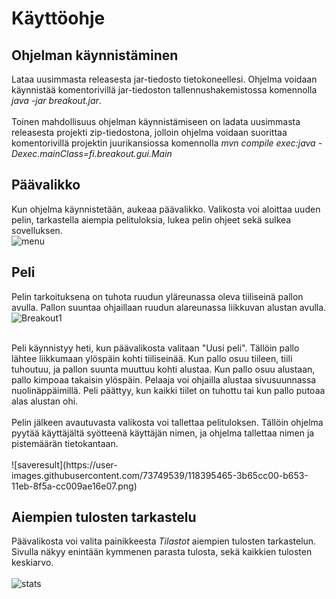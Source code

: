 # Käyttöohje

## Ohjelman käynnistäminen 
Lataa uusimmasta releasesta jar-tiedosto tietokoneellesi. Ohjelma voidaan käynnistää komentorivillä jar-tiedoston tallennushakemistossa komennolla *java -jar breakout.jar*. <br>
<br>
Toinen mahdollisuus ohjelman käynnistämiseen on ladata uusimmasta releasesta projekti zip-tiedostona, jolloin ohjelma voidaan suorittaa komentorivillä projektin juurikansiossa komennolla *mvn compile exec:java -Dexec.mainClass=fi.breakout.gui.Main*


## Päävalikko
Kun ohjelma käynnistetään, aukeaa päävalikko. Valikosta voi aloittaa uuden pelin, tarkastella aiempia pelituloksia, lukea pelin ohjeet sekä sulkea sovelluksen. <br>
![menu](https://user-images.githubusercontent.com/73749539/117052694-b3adc280-ad20-11eb-8faa-4532a829aae3.png)


## Peli
Pelin tarkoituksena on tuhota ruudun yläreunassa oleva tiiliseinä pallon avulla. Pallon suuntaa ohjaillaan ruudun alareunassa liikkuvan alustan avulla. <br>
![Breakout1](https://user-images.githubusercontent.com/73749539/117052715-b9a3a380-ad20-11eb-8cad-487b98df114a.png)

<br>
Peli käynnistyy heti, kun päävalikosta valitaan "Uusi peli". Tällöin pallo lähtee liikkumaan ylöspäin kohti tiiliseinää. Kun pallo osuu tiileen, tiili tuhoutuu,
ja pallon suunta muuttuu kohti alustaa. Kun pallo osuu alustaan, pallo kimpoaa takaisin ylöspäin. Pelaaja voi ohjailla alustaa sivusuunnassa nuolinäppäimillä. Peli päättyy, kun kaikki tiilet on tuhottu tai kun pallo putoaa alas alustan ohi.<br>
<br>
Pelin jälkeen avautuvasta valikosta voi tallettaa pelituloksen. Tällöin ohjelma pyytää käyttäjältä syötteenä käyttäjän nimen, ja ohjelma tallettaa nimen ja pistemäärän tietokantaan.<br> 
<br> ![saveresult](https://user-images.githubusercontent.com/73749539/118395465-3b65cc00-b653-11eb-8f5a-cc009ae16e07.png)

## Aiempien tulosten tarkastelu

Päävalikosta voi valita painikkeesta *Tilastot* aiempien tulosten tarkastelun. Sivulla näkyy enintään kymmenen parasta tulosta, sekä kaikkien tulosten keskiarvo. <br>
<br> ![stats](https://user-images.githubusercontent.com/73749539/118395437-25f0a200-b653-11eb-8fd5-e99b9778ddb4.png)


